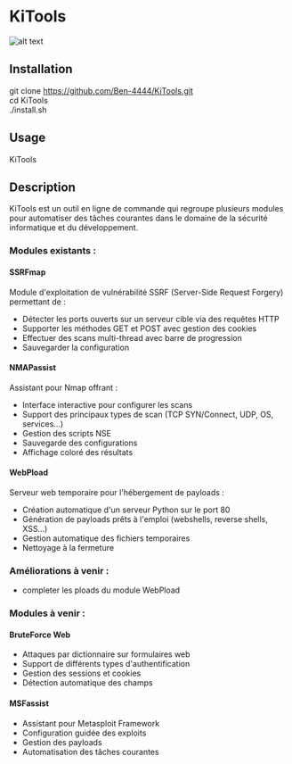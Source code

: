 # KiTools

![alt text](https://github.com/Ben-4444/KiTools/blob/main/img.png)

## Installation 
git clone https://github.com/Ben-4444/KiTools.git<br>
cd KiTools<br>
./install.sh

## Usage
KiTools

## Description
KiTools est un outil en ligne de commande qui regroupe plusieurs modules pour automatiser des tâches courantes dans le domaine de la sécurité informatique et du développement.

### Modules existants :

#### SSRFmap
Module d'exploitation de vulnérabilité SSRF (Server-Side Request Forgery) permettant de :
- Détecter les ports ouverts sur un serveur cible via des requêtes HTTP
- Supporter les méthodes GET et POST avec gestion des cookies
- Effectuer des scans multi-thread avec barre de progression
- Sauvegarder la configuration

#### NMAPassist 
Assistant pour Nmap offrant :
- Interface interactive pour configurer les scans
- Support des principaux types de scan (TCP SYN/Connect, UDP, OS, services...)
- Gestion des scripts NSE
- Sauvegarde des configurations
- Affichage coloré des résultats

#### WebPload
Serveur web temporaire pour l'hébergement de payloads :
- Création automatique d'un serveur Python sur le port 80
- Génération de payloads prêts à l'emploi (webshells, reverse shells, XSS...)
- Gestion automatique des fichiers temporaires
- Nettoyage à la fermeture

### Améliorations à venir :
- completer les ploads du module WebPload

### Modules à venir :

#### BruteForce Web
- Attaques par dictionnaire sur formulaires web
- Support de différents types d'authentification
- Gestion des sessions et cookies
- Détection automatique des champs

#### MSFassist
- Assistant pour Metasploit Framework
- Configuration guidée des exploits
- Gestion des payloads
- Automatisation des tâches courantes
